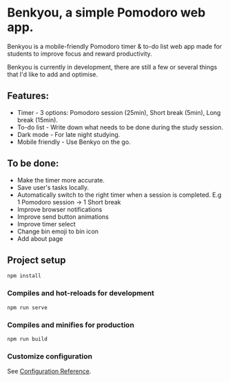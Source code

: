 # Benkyou, a simple Pomodoro web app.

Benkyou is a mobile-friendly Pomodoro timer & to-do list web app made for 
students to improve focus and reward productivity.

Benkyou is currently in development, there are still a few or several things that
I'd like to add and optimise.

## Features:

* Timer - 3 options: Pomodoro session (25min), Short break (5min), Long break (15min).
* To-do list - Write down what needs to be done during the study session.
* Dark mode - For late night studying.
* Mobile friendly - Use Benkyo on the go. 


## To be done:

* Make the timer more accurate.
* Save user's tasks locally.
* Automatically switch to the right timer when a session is completed. E.g 1 Pomodoro session -> 1 Short break
* Improve browser notifications
* Improve send button animations
* Improve timer select
* Change bin emoji to bin icon
* Add about page



## Project setup
```
npm install
```

### Compiles and hot-reloads for development
```
npm run serve
```

### Compiles and minifies for production
```
npm run build
```

### Customize configuration
See [Configuration Reference](https://cli.vuejs.org/config/).
